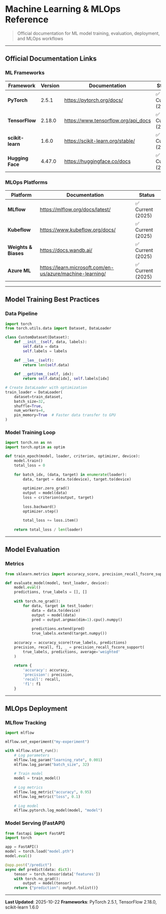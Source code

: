 # Machine Learning & MLOps Reference

> Official documentation for ML model training, evaluation, deployment, and MLOps workflows

---

## Official Documentation Links

### ML Frameworks

| Framework | Version | Documentation | Status |
|-----------|---------|--------------|--------|
| **PyTorch** | 2.5.1 | https://pytorch.org/docs/ | ✅ Current (2025) |
| **TensorFlow** | 2.18.0 | https://www.tensorflow.org/api_docs | ✅ Current (2025) |
| **scikit-learn** | 1.6.0 | https://scikit-learn.org/stable/ | ✅ Current (2025) |
| **Hugging Face** | 4.47.0 | https://huggingface.co/docs | ✅ Current (2025) |

### MLOps Platforms

| Platform | Documentation | Status |
|----------|--------------|--------|
| **MLflow** | https://mlflow.org/docs/latest/ | ✅ Current (2025) |
| **Kubeflow** | https://www.kubeflow.org/docs/ | ✅ Current (2025) |
| **Weights & Biases** | https://docs.wandb.ai/ | ✅ Current (2025) |
| **Azure ML** | https://learn.microsoft.com/en-us/azure/machine-learning/ | ✅ Current (2025) |

---

## Model Training Best Practices

### Data Pipeline
```python
import torch
from torch.utils.data import Dataset, DataLoader

class CustomDataset(Dataset):
    def __init__(self, data, labels):
        self.data = data
        self.labels = labels
    
    def __len__(self):
        return len(self.data)
    
    def __getitem__(self, idx):
        return self.data[idx], self.labels[idx]

# Create DataLoader with optimization
train_loader = DataLoader(
    dataset=train_dataset,
    batch_size=32,
    shuffle=True,
    num_workers=4,
    pin_memory=True  # Faster data transfer to GPU
)
```

### Model Training Loop
```python
import torch.nn as nn
import torch.optim as optim

def train_epoch(model, loader, criterion, optimizer, device):
    model.train()
    total_loss = 0
    
    for batch_idx, (data, target) in enumerate(loader):
        data, target = data.to(device), target.to(device)
        
        optimizer.zero_grad()
        output = model(data)
        loss = criterion(output, target)
        
        loss.backward()
        optimizer.step()
        
        total_loss += loss.item()
    
    return total_loss / len(loader)
```

---

## Model Evaluation

### Metrics
```python
from sklearn.metrics import accuracy_score, precision_recall_fscore_support

def evaluate_model(model, test_loader, device):
    model.eval()
    predictions, true_labels = [], []
    
    with torch.no_grad():
        for data, target in test_loader:
            data = data.to(device)
            output = model(data)
            pred = output.argmax(dim=1).cpu().numpy()
            
            predictions.extend(pred)
            true_labels.extend(target.numpy())
    
    accuracy = accuracy_score(true_labels, predictions)
    precision, recall, f1, _ = precision_recall_fscore_support(
        true_labels, predictions, average='weighted'
    )
    
    return {
        'accuracy': accuracy,
        'precision': precision,
        'recall': recall,
        'f1': f1
    }
```

---

## MLOps Deployment

### MLflow Tracking
```python
import mlflow

mlflow.set_experiment("my-experiment")

with mlflow.start_run():
    # Log parameters
    mlflow.log_param("learning_rate", 0.001)
    mlflow.log_param("batch_size", 32)
    
    # Train model
    model = train_model()
    
    # Log metrics
    mlflow.log_metric("accuracy", 0.95)
    mlflow.log_metric("loss", 0.1)
    
    # Log model
    mlflow.pytorch.log_model(model, "model")
```

### Model Serving (FastAPI)
```python
from fastapi import FastAPI
import torch

app = FastAPI()
model = torch.load("model.pth")
model.eval()

@app.post("/predict")
async def predict(data: dict):
    tensor = torch.tensor(data['features'])
    with torch.no_grad():
        output = model(tensor)
    return {"prediction": output.tolist()}
```

---

**Last Updated**: 2025-10-22
**Frameworks**: PyTorch 2.5.1, TensorFlow 2.18.0, scikit-learn 1.6.0
